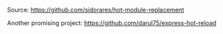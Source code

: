 Source: https://github.com/sidorares/hot-module-replacement

Another promising project: https://github.com/darul75/express-hot-reload
